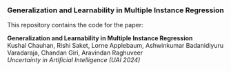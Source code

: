 ### Generalization and Learnability in Multiple Instance Regression

This repository contains the code for the paper:

**Generalization and Learnability in Multiple Instance Regression** <br>
Kushal Chauhan, Rishi Saket, Lorne Applebaum, Ashwinkumar Badanidiyuru Varadaraja, Chandan Giri, Aravindan Raghuveer <br>
*Uncertainty in Artificial Intelligence (UAI 2024)*
